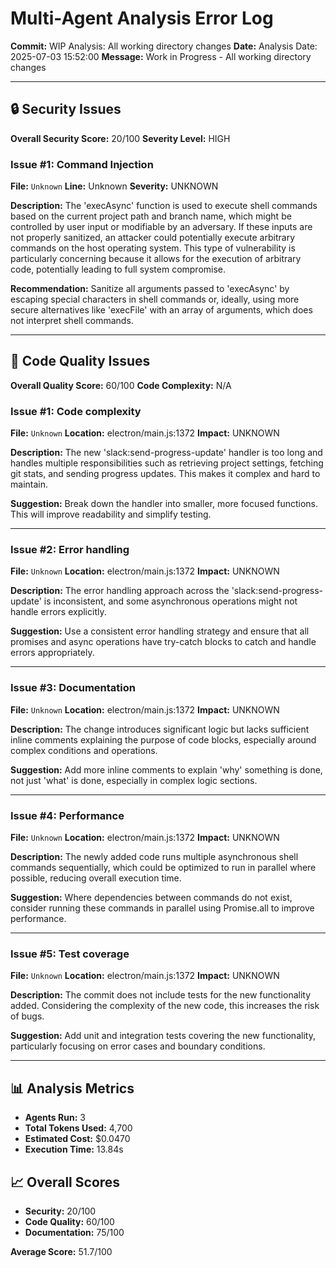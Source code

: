 # Multi-Agent Analysis Error Log

**Commit:** WIP Analysis: All working directory changes
**Date:** Analysis Date: 2025-07-03 15:52:00
**Message:** Work in Progress - All working directory changes

---

## 🔒 Security Issues

**Overall Security Score:** 20/100
**Severity Level:** HIGH

### Issue #1: Command Injection
**File:** `Unknown`
**Line:** Unknown
**Severity:** UNKNOWN

**Description:**
The 'execAsync' function is used to execute shell commands based on the current project path and branch name, which might be controlled by user input or modifiable by an adversary. If these inputs are not properly sanitized, an attacker could potentially execute arbitrary commands on the host operating system. This type of vulnerability is particularly concerning because it allows for the execution of arbitrary code, potentially leading to full system compromise.

**Recommendation:**
Sanitize all arguments passed to 'execAsync' by escaping special characters in shell commands or, ideally, using more secure alternatives like 'execFile' with an array of arguments, which does not interpret shell commands.

---

## 🎯 Code Quality Issues

**Overall Quality Score:** 60/100
**Code Complexity:** N/A

### Issue #1: Code complexity
**File:** `Unknown`
**Location:** electron/main.js:1372
**Impact:** UNKNOWN

**Description:**
The new 'slack:send-progress-update' handler is too long and handles multiple responsibilities such as retrieving project settings, fetching git stats, and sending progress updates. This makes it complex and hard to maintain.

**Suggestion:**
Break down the handler into smaller, more focused functions. This will improve readability and simplify testing.

---

### Issue #2: Error handling
**File:** `Unknown`
**Location:** electron/main.js:1372
**Impact:** UNKNOWN

**Description:**
The error handling approach across the 'slack:send-progress-update' is inconsistent, and some asynchronous operations might not handle errors explicitly.

**Suggestion:**
Use a consistent error handling strategy and ensure that all promises and async operations have try-catch blocks to catch and handle errors appropriately.

---

### Issue #3: Documentation
**File:** `Unknown`
**Location:** electron/main.js:1372
**Impact:** UNKNOWN

**Description:**
The change introduces significant logic but lacks sufficient inline comments explaining the purpose of code blocks, especially around complex conditions and operations.

**Suggestion:**
Add more inline comments to explain 'why' something is done, not just 'what' is done, especially in complex logic sections.

---

### Issue #4: Performance
**File:** `Unknown`
**Location:** electron/main.js:1372
**Impact:** UNKNOWN

**Description:**
The newly added code runs multiple asynchronous shell commands sequentially, which could be optimized to run in parallel where possible, reducing overall execution time.

**Suggestion:**
Where dependencies between commands do not exist, consider running these commands in parallel using Promise.all to improve performance.

---

### Issue #5: Test coverage
**File:** `Unknown`
**Location:** electron/main.js:1372
**Impact:** UNKNOWN

**Description:**
The commit does not include tests for the new functionality added. Considering the complexity of the new code, this increases the risk of bugs.

**Suggestion:**
Add unit and integration tests covering the new functionality, particularly focusing on error cases and boundary conditions.

---

## 📊 Analysis Metrics

- **Agents Run:** 3
- **Total Tokens Used:** 4,700
- **Estimated Cost:** $0.0470
- **Execution Time:** 13.84s

## 📈 Overall Scores

- **Security:** 20/100
- **Code Quality:** 60/100
- **Documentation:** 75/100

**Average Score:** 51.7/100
